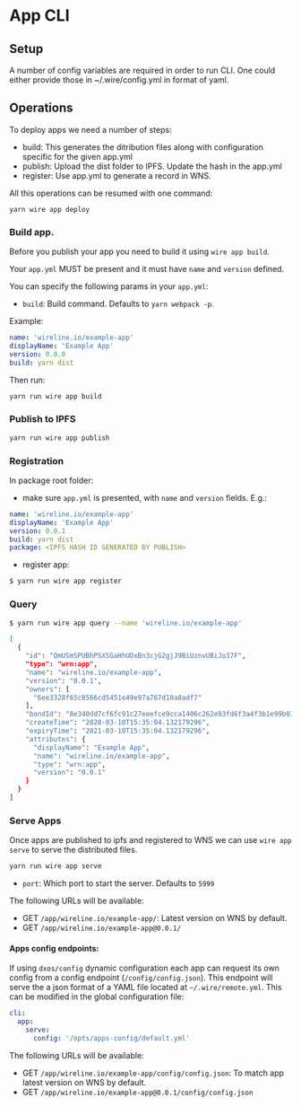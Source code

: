 # App CLI

## Setup

A number of config variables are required in order to run CLI. One could either provide those in ~/.wire/config.yml in format of yaml.

## Operations

To deploy apps we need a number of steps:

- build: This generates the ditribution files along with configuration specific for the given app.yml
- publish: Upload the dist folder to IPFS. Update the hash in the app.yml
- register: Use app.yml to generate a record in WNS.

All this operations can be resumed with one command:

```
yarn wire app deploy
```

### Build app.

Before you publish your app you need to build it using `wire app build`.

Your `app.yml` MUST be present and it must have `name` and `version` defined.

You can specify the following params in your `app.yml`:

- `build`: Build command. Defaults to `yarn webpack -p`.

Example:

```yml
name: 'wireline.io/example-app'
displayName: 'Example App'
version: 0.0.0
build: yarn dist
```

Then run:

```bash
yarn run wire app build

```

### Publish to IPFS

```bash
yarn run wire app publish
```

### Registration

In package root folder:

- make sure `app.yml` is presented, with `name` and `version` fields. E.g.:

```yaml
name: 'wireline.io/example-app'
displayName: 'Example App'
version: 0.0.1
build: yarn dist
package: <IPFS HASH ID GENERATED BY PUBLISH>
```

- register app:

```bash
$ yarn run wire app register
```

### Query

```bash
$ yarn run wire app query --name 'wireline.io/example-app'

[
  {
    "id": "QmUSmSPUBhPSXSGaHhUDxBn3cjG2gjJ9BiUznvUBiJo37F",
    "type": "wrn:app",
    "name": "wireline.io/example-app",
    "version": "0.0.1",
    "owners": [
      "6ee3328f65c8566cd5451e49e97a767d10a8adf7"
    ],
    "bondId": "8e340dd7cf6fc91c27eeefce9cca1406c262e93fd6f3a4f3b1e99b01161fcef3",
    "createTime": "2020-03-10T15:35:04.132179296",
    "expiryTime": "2021-03-10T15:35:04.132179296",
    "attributes": {
      "displayName": "Example App",
      "name": "wireline.io/example-app",
      "type": "wrn:app",
      "version": "0.0.1"
    }
  }
]
```

### Serve Apps

Once apps are published to ipfs and registered to WNS we can use `wire app serve` to serve the distributed files.

```bash
yarn run wire app serve
```

- `port`: Which port to start the server. Defaults to `5999`

The following URLs will be available:

- GET `/app/wireline.io/example-app/`: Latest version on WNS by default.
- GET  `/app/wireline.io/example-app@0.0.1/`

#### Apps config endpoints:

If using `dxos/config` dynamic configuration each app can request its own config from a config endpoint (`/config/config.json`).
This endpoint will serve the a json format of a YAML file located at `~/.wire/remote.yml`. This can be modified in the global configuration file:

```yaml
cli:
  app:
    serve:
      config: '/opts/apps-config/default.yml'
```


The following URLs will be available:

- GET `/app/wireline.io/example-app/config/config.json`: To match app latest version on WNS by default.
- GET  `/app/wireline.io/example-app@0.0.1/config/config.json`
